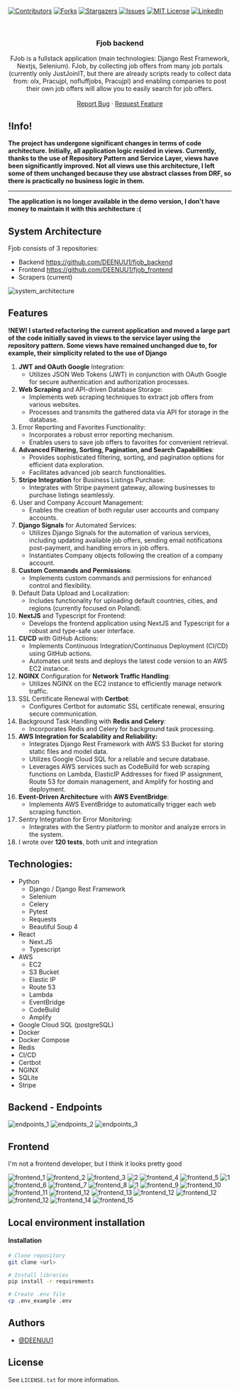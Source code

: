 <a name="readme-top"></a>

[![Contributors][contributors-shield]][contributors-url]
[![Forks][forks-shield]][forks-url]
[![Stargazers][stars-shield]][stars-url]
[![Issues][issues-shield]][issues-url]
[![MIT License][license-shield]][license-url]
[![LinkedIn][linkedin-shield]][linkedin-url]



<br />
<div align="center">
  <h3 align="center">Fjob backend</h3>

  <p align="center">
    FJob is a fullstack application (main technologies: Django Rest Framework, Nextjs, Selenium). FJob, by collecting job offers from many job portals (currently only JustJoinIT, but there are already scripts ready to collect data from: olx, Pracujpl, nofluffjobs, Pracujpl) and enabling companies to post their own job offers will allow you to easily search for job offers.
    <br />
    <br />
    <a href="https://github.com/DEENUU1/fjob_scrapers/issues">Report Bug</a>
    ·
    <a href="https://github.com/DEENUU1/fjob_scrapers/issues">Request Feature</a>
  </p>
</div>

## !Info!
<strong>
The project has undergone significant changes in terms of code architecture. 
Initially, all application logic resided in views. 
Currently, thanks to the use of Repository Pattern and Service Layer, 
views have been significantly improved. 
Not all views use this architecture, 
I left some of them unchanged because they use abstract classes from DRF, 
so there is practically no business logic in them.
</strong>
<hr>
<strong>
The application is no longer available in the demo version, I don't have money to maintain it with this architecture :(
</strong>

## System Architecture

Fjob consists of 3 repositories:

- Backend https://github.com/DEENUU1/fjob_backend
- Frontend https://github.com/DEENUU1/fjob_frontend
- Scrapers (current)


<img src="assets/fjob_architecture.png" alt="system_architecture"/>


## Features

<strong>!NEW! I started refactoring the current application and moved a large part of the code initially saved in views to the service layer using the repository pattern.
Some views have remained unchanged due to, for example, their simplicity related to the use of Django </strong>

1. <strong>JWT and OAuth Google</strong> Integration:
   - Utilizes JSON Web Tokens (JWT) in conjunction with OAuth Google for secure authentication and authorization processes.
2. <strong>Web Scraping</strong> and API-driven Database Storage:
   - Implements web scraping techniques to extract job offers from various websites.
   - Processes and transmits the gathered data via API for storage in the database.
3. Error Reporting and Favorites Functionality:
   - Incorporates a robust error reporting mechanism.
   - Enables users to save job offers to favorites for convenient retrieval.
4. <strong>Advanced Filtering, Sorting, Pagination, and Search Capabilities</strong>:
   - Provides sophisticated filtering, sorting, and pagination options for efficient data exploration.
   - Facilitates advanced job search functionalities.
5. <strong>Stripe Integration</strong> for Business Listings Purchase:
   - Integrates with Stripe payment gateway, allowing businesses to purchase listings seamlessly.
6. User and Company Account Management:
   - Enables the creation of both regular user accounts and company accounts.
7. <strong>Django Signals</strong> for Automated Services:
   - Utilizes Django Signals for the automation of various services, including updating available job offers, sending email
     notifications post-payment, and handling errors in job offers.
   - Instantiates Company objects following the creation of a company account.
8. <strong>Custom Commands and Permissions</strong>:
   - Implements custom commands and permissions for enhanced control and flexibility.
9. Default Data Upload and Localization:
   - Includes functionality for uploading default countries, cities, and regions (currently focused on Poland).
10. <strong>NextJS</strong> and Typescript for Frontend:
    - Develops the frontend application using NextJS and Typescript for a robust and type-safe user interface.
11. <strong>CI/CD</strong> with GitHub Actions:
    - Implements Continuous Integration/Continuous Deployment (CI/CD) using GitHub actions.
    - Automates unit tests and deploys the latest code version to an AWS EC2 instance.
12. <strong>NGINX</strong> Configuration for <strong>Network Traffic Handling</strong>:
    - Utilizes NGINX on the EC2 instance to efficiently manage network traffic.
13. SSL Certificate Renewal with <strong>Certbot</strong>:
    - Configures Certbot for automatic SSL certificate renewal, ensuring secure communication.
14. Background Task Handling with <strong>Redis and Celery</strong>:
    - Incorporates Redis and Celery for background task processing.
15. <strong>AWS Integration for Scalability and Reliability:</strong>
    - Integrates Django Rest Framework with AWS S3 Bucket for storing static files and model data.
    - Utilizes Google Cloud SQL for a reliable and secure database.
    - Leverages AWS services such as CodeBuild for web scraping functions on Lambda, ElasticIP Addresses for fixed IP
      assignment, Route 53 for domain management, and Amplify for hosting and deployment.
16. <strong>Event-Driven Architecture</strong> with <strong>AWS EventBridge</strong>:
    - Implements AWS EventBridge to automatically trigger each web scraping function.
17. Sentry Integration for Error Monitoring:
    - Integrates with the Sentry platform to monitor and analyze errors in the system.
18. I wrote over <strong>120 tests</strong>, both unit and integration

## Technologies:
- Python
    - Django / Django Rest Framework
    - Selenium
    - Celery
    - Pytest
    - Requests
    - Beautiful Soup 4
- React 
  - Next.JS
  - Typescript
- AWS 
  - EC2
  - S3 Bucket
  - Elastic IP
  - Route 53
  - Lambda
  - EventBridge
  - CodeBuild
  - Amplify
- Google Cloud SQL (postgreSQL)
- Docker
- Docker Compose
- Redis
- CI/CD
- Certbot
- NGINX
- SQLite
- Stripe

## Backend - Endpoints
<img src="assets/api_1.png" alt="endpoints_1"/>
<img src="assets/api_2.png" alt="endpoints_2"/>
<img src="assets/api_3.png" alt="endpoints_3"/>


## Frontend
I'm not a frontend developer, but I think it looks pretty good

<img src="assets/frontend_1.png" alt="frontend_1"/>
<img src="assets/frontend_2.png" alt="frontend_2"/>
<img src="assets/frontend_3.png" alt="frontend_3"/>
<img src="assets/companies.png" alt="2"/>
<img src="assets/offerlist.png" alt="frontend_4"/>
<img src="assets/frontend_5.png" alt="frontend_5"/>
<img src="assets/applyform.png" alt="1"/>
<img src="assets/frontend_6.png" alt="frontend_6"/>
<img src="assets/frontend_7.png" alt="frontend_7"/>
<img src="assets/frontend_8.png" alt="frontend_8"/>
<img src="assets/Screenshot_3.png" alt="1"/>
<img src="assets/frontend_9.png" alt="frontend_9"/>
<img src="assets/frontend_10.png" alt="frontend_10"/>
<img src="assets/frontend_11.png" alt="frontend_11"/>
<img src="assets/dashboard_1.png" alt="frontend_12"/>
<img src="assets/frontend_13.png" alt="frontend_13"/>
<img src="assets/dashboard_2.png" alt="frontend_12"/>
<img src="assets/dashboard_3.png" alt="frontend_12"/>
<img src="assets/dashboard_4.png" alt="frontend_12"/>
<img src="assets/frontend_14.png" alt="frontend_14"/>
<img src="assets/frontend_15.png" alt="frontend_15"/>

## Local environment installation

#### Installation

```bash
# Clone repository
git clone <url>

# Install libraries
pip install -r requirements

# Create .env file 
cp .env_example .env
```

## Authors

- [@DEENUU1](https://www.github.com/DEENUU1)

<!-- LICENSE -->

## License

See `LICENSE.txt` for more information.


<!-- MARKDOWN LINKS & IMAGES -->
<!-- https://www.markdownguide.org/basic-syntax/#reference-style-links -->

[contributors-shield]: https://img.shields.io/github/contributors/DEENUU1/fjob_scrapers.svg?style=for-the-badge

[contributors-url]: https://github.com/DEENUU1/fjob_scrapers/graphs/contributors

[forks-shield]: https://img.shields.io/github/forks/DEENUU1/fjob_scrapers.svg?style=for-the-badge

[forks-url]: https://github.com/DEENUU1/fjob_scrapers/network/members

[stars-shield]: https://img.shields.io/github/stars/DEENUU1/fjob_scrapers.svg?style=for-the-badge

[stars-url]: https://github.com/DEENUU1/fjob_scrapers/stargazers

[issues-shield]: https://img.shields.io/github/issues/DEENUU1/fjob_scrapers.svg?style=for-the-badge

[issues-url]: https://github.com/DEENUU1/fjob_scrapers/issues

[license-shield]: https://img.shields.io/github/license/DEENUU1/fjob_scrapers.svg?style=for-the-badge

[license-url]: https://github.com/DEENUU1/fjob_scrapers/blob/master/LICENSE.txt

[linkedin-shield]: https://img.shields.io/badge/-LinkedIn-black.svg?style=for-the-badge&logo=linkedin&colorB=555

[linkedin-url]: https://linkedin.com/in/kacper-wlodarczyk

[basic]: https://github.com/DEENUU1/fjob_scrapers/blob/main/assets/v1_2/basic.gif?raw=true

[full]: https://github.com/DEENUU1/fjob_scrapers/blob/main/assets/v1_2/full.gif?raw=true

[search]: https://github.com/DEENUU1/fjob_scrapers/blob/main/assets/v1_2/search.gif?raw=true
